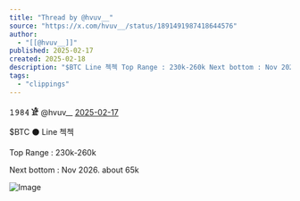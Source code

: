 ```yaml
---
title: "Thread by @hvuv__"
source: "https://x.com/hvuv__/status/1891491987418644576"
author:
  - "[[@hvuv__]]"
published: 2025-02-17
created: 2025-02-18
description: "$BTC Line 첵첵 Top Range : 230k-260k Next bottom : Nov 2026. about 65k"
tags:
  - "clippings"
---
```

**𝟷𝟿𝟾𝟺 𓁁** @hvuv\_\_ [2025-02-17](https://x.com/hvuv__/status/1891491987418644576)

$BTC ⚫ Line 첵첵

Top Range : 230k-260k

Next bottom : Nov 2026. about 65k

![Image](https://pbs.twimg.com/media/Gj_t77rb0AEmkG0?format=jpg&name=large)